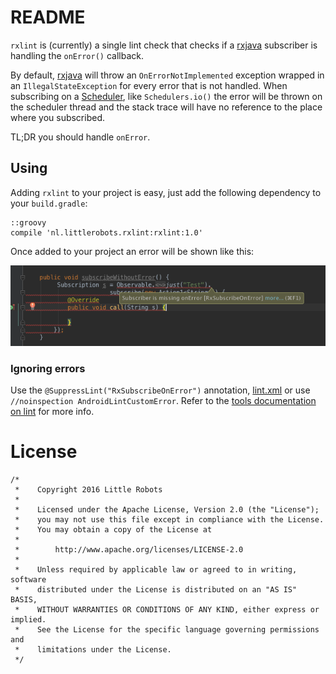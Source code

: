 # README

`rxlint` is (currently) a single lint check that checks if a [rxjava][1] subscriber is handling the `onError()`
 callback. 

By default, [rxjava][1] will throw an `OnErrorNotImplemented` exception wrapped in an `IllegalStateException` for every error that is not handled.
When subscribing on a [Scheduler][2], like `Schedulers.io()` the error will be thrown on the scheduler thread and the stack trace will have no reference to the place where you subscribed.

TL;DR you should handle `onError`.

## Using

Adding `rxlint` to your project is easy, just add the following dependency to your `build.gradle`:

    ::groovy
    compile 'nl.littlerobots.rxlint:rxlint:1.0'

Once added to your project an error will be shown like this:

![Lint screenshot](lint.png)

### Ignoring errors

Use the `@SuppressLint("RxSubscribeOnError")` annotation, [lint.xml][3] or use `//noinspection AndroidLintCustomError`.
Refer to the [tools documentation on lint][3] for more info.

# License

```
/*
 *    Copyright 2016 Little Robots
 *
 *    Licensed under the Apache License, Version 2.0 (the "License");
 *    you may not use this file except in compliance with the License.
 *    You may obtain a copy of the License at
 *
 *        http://www.apache.org/licenses/LICENSE-2.0
 *
 *    Unless required by applicable law or agreed to in writing, software
 *    distributed under the License is distributed on an "AS IS" BASIS,
 *    WITHOUT WARRANTIES OR CONDITIONS OF ANY KIND, either express or implied.
 *    See the License for the specific language governing permissions and
 *    limitations under the License.
 */
 ```

[1]:https://github.com/ReactiveX/RxJava
[2]:http://reactivex.io/RxJava/javadoc/rx/schedulers/Schedulers.html
[3]:http://tools.android.com/tips/lint/suppressing-lint-warnings